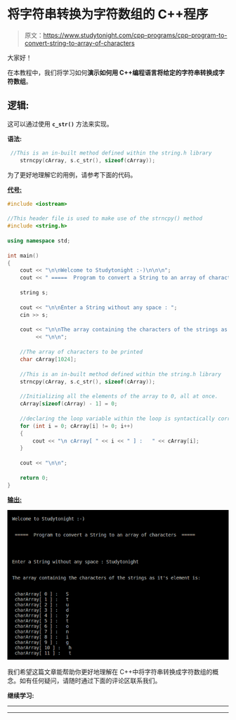 # 将字符串转换为字符数组的 C++程序

> 原文：<https://www.studytonight.com/cpp-programs/cpp-program-to-convert-string-to-array-of-characters>

大家好！

在本教程中，我们将学习如何**演示如何用 C++编程语言将给定的字符串转换成字符数组**。

## 逻辑:

这可以通过使用 **`c_str()`** 方法来实现。

**语法:**

```cpp
 //This is an in-built method defined within the string.h library
    strncpy(cArray, s.c_str(), sizeof(cArray));
```

为了更好地理解它的用例，请参考下面的代码。

<u>**代号:**</u>

```cpp
#include <iostream>

//This header file is used to make use of the strncpy() method
#include <string.h>

using namespace std;

int main()
{
    cout << "\n\nWelcome to Studytonight :-)\n\n\n";
    cout << " =====  Program to convert a String to an array of characters  ===== \n\n";

    string s;

    cout << "\n\nEnter a String without any space : ";
    cin >> s;

    cout << "\n\nThe array containing the characters of the strings as it's element is: "
         << "\n\n";

    //The array of characters to be printed
    char cArray[1024];

    //This is an in-built method defined within the string.h library
    strncpy(cArray, s.c_str(), sizeof(cArray));

    //Initializing all the elements of the array to 0, all at once.
    cArray[sizeof(cArray) - 1] = 0;

    //declaring the loop variable within the loop is syntactically correct, but it's scope remains limited to the loop.
    for (int i = 0; cArray[i] != 0; i++)
    {
        cout << "\n cArray[ " << i << " ] :   " << cArray[i];
    }

    cout << "\n\n";

    return 0;
} 
```

<u>**输出:**</u>

![C++ string to char array](img/de28f6e5a48ff07b1ad1a5216968ad38.png)

我们希望这篇文章能帮助你更好地理解在 C++中将字符串转换成字符数组的概念。如有任何疑问，请随时通过下面的评论区联系我们。

**继续学习:**

* * *

* * *